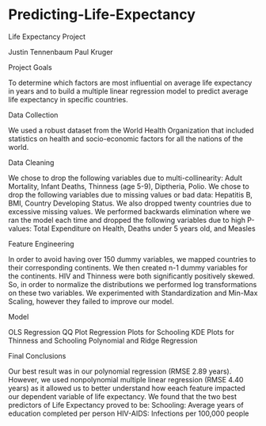 # Predicting-Life-Expectancy
Life Expectancy Project

Justin Tennenbaum Paul Kruger

Project Goals

To determine which factors are most influential on average life expectancy in years and to build a multiple linear regression model to predict average life expectancy in specific countries.

Data Collection

We used a robust dataset from the World Health Organization that included statistics on health and socio-economic factors for all the nations of the world.

Data Cleaning

We chose to drop the following variables due to multi-collinearity: Adult Mortality, Infant Deaths, Thinness (age 5-9), Diptheria, Polio. We chose to drop the following variables due to missing values or bad data: Hepatitis B, BMI, Country Developing Status. We also dropped twenty countries due to excessive missing values. We performed backwards elimination where we ran the model each time and dropped the following variables due to high P-values: Total Expenditure on Health, Deaths under 5 years old, and Measles

Feature Engineering

In order to avoid having over 150 dummy variables, we mapped countries to their corresponding continents. We then created n-1 dummy variables for the continents. HIV and Thinness were both significantly positively skewed. So, in order to normalize the distributions we performed log transformations on these two variables. We experimented with Standardization and Min-Max Scaling, however they failed to improve our model.

Model

OLS Regression QQ Plot Regression Plots for Schooling KDE Plots for Thinness and Schooling Polynomial and Ridge Regression

Final Conclusions

Our best result was in our polynomial regression (RMSE 2.89 years). However, we used nonpolynomial multiple linear regression (RMSE 4.40 years) as it allowed us to better understand how eeach feature impacted our dependent variable of life expectancy. We found that the two best predictors of Life Expectancy proved to be: Schooling: Average years of education completed per person HIV-AIDS: Infections per 100,000 people
